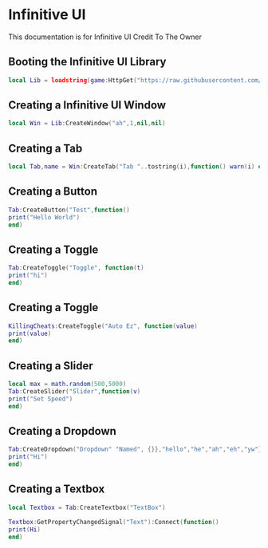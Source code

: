# Infinitive UI
This documentation is for Infinitive UI Credit To The Owner

## Booting the Infinitive UI Library
```lua
local Lib = loadstring(game:HttpGet("https://raw.githubusercontent.com/Hosvile/Refinement/main/InfinitiveUI",true))()
```




## Creating a Infinitive UI Window
```lua
local Win = Lib:CreateWindow("ah",1,nil,nil)
```

## Creating a Tab
```lua
local Tab,name = Win:CreateTab("Tab "..tostring(i),function() warn(i) end)
```

## Creating a Button
```lua
Tab:CreateButton("Test",function()
print("Hello World")
end)
```

## Creating a Toggle
```lua
Tab:CreateToggle("Toggle", function(t)
print("hi")
end)
```

## Creating a Toggle
```lua
KillingCheats:CreateToggle("Auto Ez", function(value)
print(value)
end)
```

## Creating a Slider
```lua
local max = math.random(500,5000)
Tab:CreateSlider("Slider",function(v)
print("Set Speed")
end)
```

## Creating a Dropdown
```lua
Tab:CreateDropdown("Dropdown" "Named", {}},"hello","he","ah","eh","yw"},false,function(value)
print("Hi")
end)
```

## Creating a Textbox
```lua
local Textbox = Tab:CreateTextbox("TextBox")

Textbox:GetPropertyChangedSignal("Text"):Connect(function()
print(Hi)
end)
```
